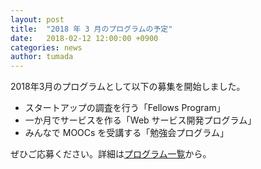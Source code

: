 ```yaml
---
layout: post
title:  "2018 年 3 月のプログラムの予定"
date:   2018-02-12 12:00:00 +0900
categories: news
author: tumada
---
```


2018年3月のプログラムとして以下の募集を開始しました。

- スタートアップの調査を行う「Fellows Program」
- 一か月でサービスを作る「Web サービス開発プログラム」
- みんなで MOOCs を受講する「勉強会プログラム」

ぜひご応募ください。詳細は[プログラム一覧](/program/)から。
